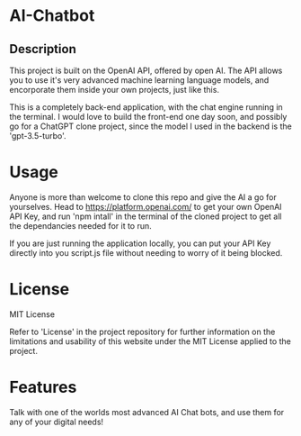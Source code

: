 # AI-Chatbot

## Description

This project is built on the OpenAI API, offered by open AI. The API allows you to use it's very advanced machine learning language models, and encorporate them inside your own projects, just like this.

This is a completely back-end application, with the chat engine running in the terminal. I would love to build the front-end one day soon, and possibly go for a ChatGPT clone project, since the model I used in the backend is the 'gpt-3.5-turbo'.

# Usage

Anyone is more than welcome to clone this repo and give the AI a go for yourselves. Head to https://platform.openai.com/ to get your own OpenAI API Key, and run 'npm intall' in the terminal of the cloned project to get all the dependancies needed for it to run.

If you are just running the application locally, you can put your API Key directly into you script.js file without needing to worry of it being blocked.

# License

MIT License

Refer to 'License' in the project repository for further information on the limitations and usability of this website under the MIT License applied to the project.

# Features

Talk with one of the worlds most advanced AI Chat bots, and use them for any of your digital needs!